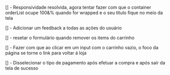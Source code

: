 [] - Responsividade resolvida, agora tentar fazer com que o container orderList ocupe 100&% quando for wrapped e o seu titulo fique no meio da tela

[] - Adicionar um feedback a todas as ações do usuário

[] - resetar o formulário quando remover os items do carrinho

[] - Fazer com que ao clicar em um input com o carrinho vazio, o foco da página se torne o link para voltar á loja

[] - Disselecionar o tipo de pagamento após efetuar a compra e após sair da tela de sucesso